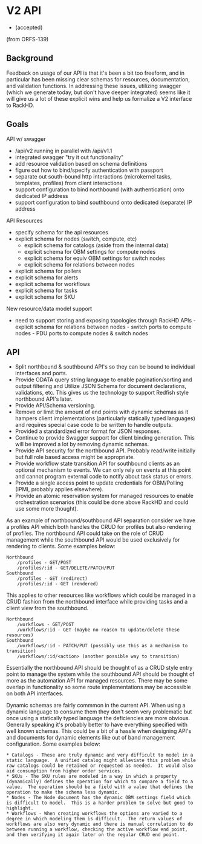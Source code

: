 # V2 API

- (accepted)

(from ORFS-139)

## Background

Feedback on usage of our API is that it's been a bit too freeform, and in particular has been missing clear schemas for resources, documentation, and validation functions. In addressing these issues, utilizing swagger (which we generate today, but don't have deeper integrated) seems like it will give us a lot of these explicit wins and help us formalize a V2 interface to RackHD.

## Goals

API w/ swagger
 - /api/v2 running in parallel with /api/v1.1
 - integrated swagger "try it out functionality"
 - add resource validation based on schema definitions
 - figure out how to bind/specify authentication with passport
 - separate out south-bound http interactions (microkernel tasks, templates,
     profiles) from client interactions
 - support configuration to bind northbound (with authentication) onto dedicated IP address
 - support configuration to bind southbound onto dedicated (separate) IP address

API Resources
 - specify schema for the api resources
 - explicit schema for nodes (switch, compute, etc)
   - explicit schema for catalogs (aside from the internal data)
   - explicit schema for OBM settings for compute nodes
   - explicit schema for equiv OBM settings for switch nodes
   - explicit schema for relations between nodes
 - explicit schema for pollers
 - explicit schema for alerts
 - explicit schema for workflows
  - explicit schema for tasks
  - explicit schema for SKU

New resource/data model support
   - need to support storing and exposing topologies through RackHD APIs
    - explicit schema for relations between nodes
    - switch ports to compute nodes
    - PDU ports to compute nodes & switch nodes

## API

* Split northbound & southbound API's so they can be bound to individual interfaces and ports.
* Provide ODATA query string language to enable pagination/sorting and output filtering and Utilize JSON Schema for document declarations, validations, etc.  This gives us the technology to support Redfish style northbound API's later.
* Provide API/Schema versioning.
* Remove or limit the amount of end points with dynamic schemas as it hampers client implementations (particularly statically typed languages) and requires special case code to be written to handle outputs.
* Provided a standardized error format for JSON responses.
* Continue to provide Swagger support for client binding generation.  This will be improved a lot by removing dynamic schemas.
* Provide API security for the northbound API.  Probably read/write initially but full role based access might be appropriate.
* Provide workflow state transition API for southbound clients as an optional mechanism to events.  We can only rely on events at this point and cannot program external code to notify about task status or errors.
* Provide a single access point to update credentials for OBM/Polling (IPMI, probably applies elsewhere).
* Provide an atomic reservation system for managed resources to enable orchestration scenarios (this could be done above RackHD and could use some more thought).

As an example of northbound/southbound API separation consider we have a profiles API which both handles the CRUD for profiles but also rendering of profiles.  The northbound API could take on the role of CRUD management while the southbound API would be used exclusively for rendering to clients.  Some examples below:

    Northbound
        /profiles - GET/POST
        /profiles/:id - GET/DELETE/PATCH/PUT
    Southbound
        /profiles - GET (redirect)
        /profiles/:id - GET (rendered)

This applies to other resources like workflows which could be managed in a CRUD fashion from the northbound interface while providing tasks and a client view from the southbound.

    Northbound
        /workflows - GET/POST
        /workflows/:id - GET (maybe no reason to update/delete these resources)
    Southbound
        /workflows/:id - PATCH/PUT (possibly use this as a mechanism to transition)
        /workflows/:id/<action> (another possible way to transition)

Essentially the northbound API should be thought of as a CRUD style entry point to manage the system while the southbound API should be thought of more as the automation API for managed resources.  There may be some overlap in functionality so some route implementations may be accessible on both API interfaces.

Dynamic schemas are fairly commmon in the current API.  When using a dynamic language to consume them they don't seem very problematic but once using a statically typed language the deficiencies are more obvious.  Generally speaking it's probably better to have everything specified with well known schemas.  This could be a bit of a hassle when designing API's and documents for dynamic elements like out of band management configuration.  Some examples below:

    * Catalogs - These are truly dynamic and very difficult to model in a static language.  A unified catalog might alleviate this problem while raw catalogs could be retained or requested as needed.  It would also aid consumption from higher order services.
    * SKUs - The SKU rules are modeled in a way in which a property (dynamically) defines the operation for which to compare a field to a value.  The operation should be a field with a value that defines the operation to make the schema less dynamic.
    * Nodes - The Node document has the dynamic OBM settings field which is difficult to model.  This is a harder problem to solve but good to highlight.
    * Workflows - When creating workflows the options are varied to a degree in which modeling them is difficult.  The return values of workflows are also very dynamic and there is manual correlation to do between running a workflow, checking the active workflow end point, and then verifying it again later on the regular CRUD end point.

